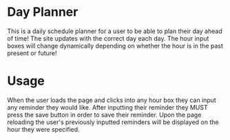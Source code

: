 # Day Planner

This is a daily schedule planner for a user to be able to plan their day ahead of time! The site updates with the correct day each day. The hour input boxes will change dynamically depending on whether the hour is in the past present or future!

# Usage

When the user loads the page and clicks into any hour box they can input any reminder they would like. After inputting their reminder they MUST press the save button in order to save their reminder. Upon the page reloading the user's previously inputted reminders will be displayed on the hour they were specified.